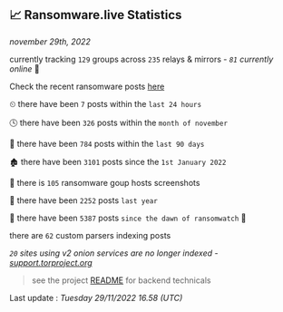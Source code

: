 
## 📈 Ransomware.live Statistics
_november 29th, 2022_

currently tracking `129` groups across `235` relays & mirrors - _`81` currently online_ 📡

Check the recent ransomware posts [here](https://www.ransomware.live/#/recentposts)


⏲ there have been `7` posts within the `last 24 hours`

🕓 there have been `326` posts within the `month of november`

📅 there have been `784` posts within the `last 90 days`

🏚 there have been `3101` posts since the `1st January 2022`

📸 there is `105` ransomware goup hosts screenshots

🚀 there have been `2252` posts `last year`

🦕 there have been `5387` posts `since the dawn of ransomwatch` 🐣

there are `62` custom parsers indexing posts

_`20` sites using v2 onion services are no longer indexed - [support.torproject.org](https://support.torproject.org/onionservices/v2-deprecation/)_

> see the project [README](https://github.com/jmousqueton/ransomwatch#readme) for backend technicals



Last update : _Tuesday 29/11/2022 16.58 (UTC)_

